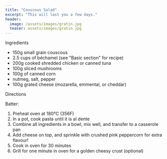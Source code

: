 ```yaml
---
title: "Couscous Salad"
excerpt: "This will last you a few days."
header:
  image: /assets/images/gratin.jpg
  teaser: assets/images/gratin.jpg
---
```


Ingredients
 
* 150g small grain couscous
* 2.5 cups of béchamel (see "Basic section" for recipe)
* 200g cooked shredded chicken or canned tuna 
* 100g sliced mushrooms
* 100g of canned corn 
* nutmeg, salt, pepper
* 100g grated cheese (mozarella, emmental, or cheddar)

Directions

Batter: 
1. Preheat oven at 180°C (356F)
2. In a pot, cook pasta until it is al dente
3. Combine all ingredients in a bowl, mix well, and transfer to a casserole pan
4. Add cheese on top, and sprinkle with crushed pink peppercorn for extra flavour!
5. Cook in oven for 30 minutes 
6. Grill for one minute in oven for a golden cheesy crust (optional)
